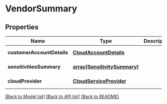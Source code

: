 # VendorSummary

## Properties
Name | Type | Description | Notes
------------ | ------------- | ------------- | -------------
**customerAccountDetails** | [**CloudAccountDetails**](CloudAccountDetails.md) |  | [default to null]
**sensitivitiesSummary** | [**array[SensitivitySummary]**](SensitivitySummary.md) |  | [default to null]
**cloudProvider** | [**CloudServiceProvider**](CloudServiceProvider.md) |  | [default to null]

[[Back to Model list]](../README.md#documentation-for-models) [[Back to API list]](../README.md#documentation-for-api-endpoints) [[Back to README]](../README.md)


